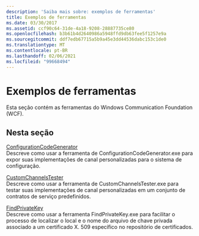 ```yaml
---
description: 'Saiba mais sobre: exemplos de ferramentas'
title: Exemplos de ferramentas
ms.date: 03/30/2017
ms.assetid: ccf90c64-31de-4a18-9208-28887735ce80
ms.openlocfilehash: b3b61b4d2640986a5948ffd9db63fee5f1257e9a
ms.sourcegitcommit: ddf7edb67715a5b9a45e3dd44536dabc153c1de0
ms.translationtype: MT
ms.contentlocale: pt-BR
ms.lasthandoff: 02/06/2021
ms.locfileid: "99668494"
---
```

# <a name="tool-samples"></a>Exemplos de ferramentas

Esta seção contém as ferramentas do Windows Communication Foundation (WCF).  
  
## <a name="in-this-section"></a>Nesta seção  

 [ConfigurationCodeGenerator](configurationcodegenerator.md)  
 Descreve como usar a ferramenta de ConfigurationCodeGenerator.exe para expor suas implementações de canal personalizadas para o sistema de configuração.  
  
 [CustomChannelsTester](customchannelstester.md)  
 Descreve como usar a ferramenta de CustomChannelsTester.exe para testar suas implementações de canal personalizadas em um conjunto de contratos de serviço predefinidos.  
  
 [FindPrivateKey](findprivatekey.md)  
 Descreve como usar a ferramenta FindPrivateKey.exe para facilitar o processo de localizar o local e o nome do arquivo de chave privada associado a um certificado X. 509 específico no repositório de certificados.

